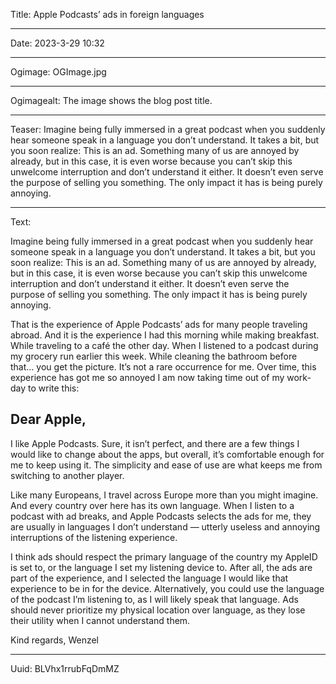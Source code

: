 Title: Apple Podcasts’ ads in foreign languages

----

Date: 2023-3-29 10:32

----

Ogimage: OGImage.jpg

----

Ogimagealt: The image shows the blog post title.

----

Teaser: Imagine being fully immersed in a great podcast when you suddenly hear someone speak in a language you don’t understand. It takes a bit, but you soon realize: This is an ad. Something many of us are annoyed by already, but in this case, it is even worse because you can’t skip this unwelcome interruption and don’t understand it either. It doesn’t even serve the purpose of selling you something. The only impact it has is being purely annoying.

----

Text:

Imagine being fully immersed in a great podcast when you suddenly hear someone speak in a language you don’t understand. It takes a bit, but you soon realize: This is an ad. Something many of us are annoyed by already, but in this case, it is even worse because you can’t skip this unwelcome interruption and don’t understand it either. It doesn’t even serve the purpose of selling you something. The only impact it has is being purely annoying.

That is the experience of Apple Podcasts’ ads for many people traveling abroad. And it is the experience I had this morning while making breakfast. While traveling to a café the other day. When I listened to a podcast during my grocery run earlier this week. While cleaning the bathroom before that… you get the picture. It’s not a rare occurrence for me. Over time, this experience has got me so annoyed I am now taking time out of my work-day to write this:

## Dear Apple,
I like Apple Podcasts. Sure, it isn’t perfect, and there are a few things I would like to change about the apps, but overall, it’s comfortable enough for me to keep using it. The simplicity and ease of use are what keeps me from switching to another player.

Like many Europeans, I travel across Europe more than you might imagine. And every country over here has its own language. When I listen to a podcast with ad breaks, and Apple Podcasts selects the ads for me, they are usually in languages I don’t understand — utterly useless and annoying interruptions of the listening experience.

I think ads should respect the primary language of the country my AppleID is set to, or the language I set my listening device to. After all, the ads are part of the experience, and I selected the language I would like that experience to be in for the device. Alternatively, you could use the language of the podcast I’m listening to, as I will likely speak that language. Ads should never prioritize my physical location over language, as they lose their utility when I cannot understand them.

Kind regards,
Wenzel

----

Uuid: BLVhx1rrubFqDmMZ